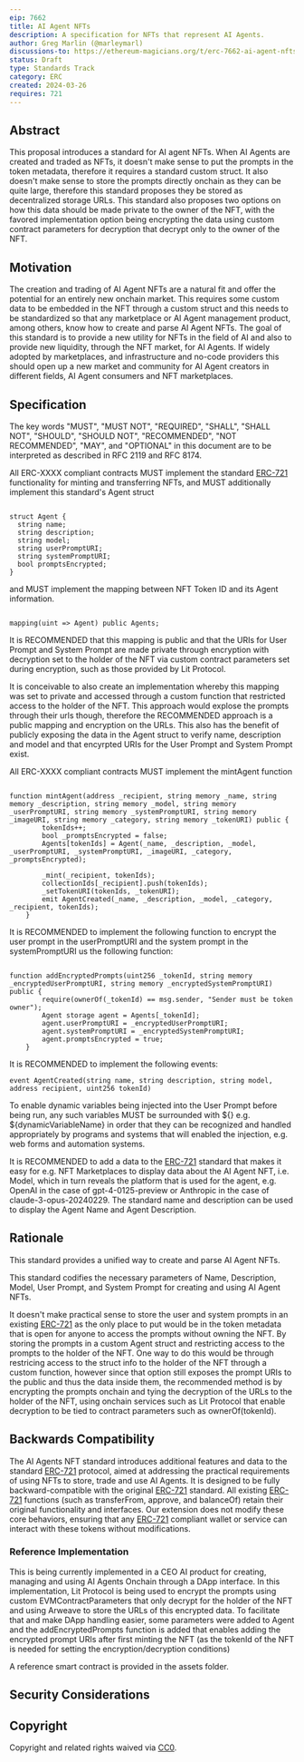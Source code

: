 ```yaml
---
eip: 7662
title: AI Agent NFTs
description: A specification for NFTs that represent AI Agents.
author: Greg Marlin (@marleymarl)
discussions-to: https://ethereum-magicians.org/t/erc-7662-ai-agent-nfts/19371
status: Draft
type: Standards Track
category: ERC
created: 2024-03-26
requires: 721
---
```


## Abstract

This proposal introduces a standard for AI agent NFTs. When AI Agents are created and traded as NFTs, it doesn't make sense to put the prompts in the token metadata, therefore it requires a standard custom struct. It also doesn't make sense to store the prompts directly onchain as they can be quite large, therefore this standard proposes they be stored as decentralized storage URLs. This standard also proposes two options on how this data should be made private to the owner of the NFT, with the favored implementation option being encrypting the data using custom contract parameters for decryption that decrypt only to the owner of the NFT. 

## Motivation

The creation and trading of AI Agent NFTs are a natural fit and offer the potential for an entirely new onchain market. This requires some custom data to be embedded in the NFT through a custom struct and this needs to be standardized so that any marketplace or AI Agent management product, among others, know how to create and parse AI Agent NFTs.  The goal of this standard is to provide a new utility for NFTs in the field of AI and also to provide new liquidity, through the NFT market, for AI Agents. If widely adopted by marketplaces, and infrastructure and no-code providers this should open up a new market and community for AI Agent creators in different fields, AI Agent consumers and NFT marketplaces. 


## Specification

The key words "MUST", "MUST NOT", "REQUIRED", "SHALL", "SHALL NOT", "SHOULD", "SHOULD NOT", "RECOMMENDED", "NOT RECOMMENDED", "MAY", and "OPTIONAL" in this document are to be interpreted as described in RFC 2119 and RFC 8174.


All ERC-XXXX compliant contracts MUST implement the standard [ERC-721](./eip-721.md) functionality for minting and transferring NFTs, and MUST additionally implement this standard's Agent struct

```solidity
   
struct Agent {
  string name;
  string description;
  string model;
  string userPromptURI;
  string systemPromptURI;
  bool promptsEncrypted;
}
```

and MUST implement the mapping between NFT Token ID and its Agent information.

```solidity
   
mapping(uint => Agent) public Agents;
```

It is RECOMMENDED that this mapping is public and that the URIs for User Prompt and System Prompt are made private through encryption with decryption set to the holder of the NFT via custom contract parameters set during encryption, such as those provided by Lit Protocol. 

It is conceivable to also create an implementation whereby this mapping was set to private and accessed through a custom function that restricted access to the holder of the NFT. This approach would explose the prompts through their urls though, therefore the RECOMMENDED approach is a public mapping and encryption on the URLs. This also has the benefit of publicly exposing the data in the Agent struct to verify name, description and model and that encyrpted URIs for the User Prompt and System Prompt exist. 

All ERC-XXXX compliant contracts MUST implement the mintAgent function

```solidity
   
function mintAgent(address _recipient, string memory _name, string memory _description, string memory _model, string memory _userPromptURI, string memory _systemPromptURI, string memory _imageURI, string memory _category, string memory _tokenURI) public {
        tokenIds++;
        bool _promptsEncrypted = false;
        Agents[tokenIds] = Agent(_name, _description, _model, _userPromptURI, _systemPromptURI, _imageURI, _category, _promptsEncrypted);

        _mint(_recipient, tokenIds);
        collectionIds[_recipient].push(tokenIds);
        _setTokenURI(tokenIds, _tokenURI);
        emit AgentCreated(_name, _description, _model, _category, _recipient, tokenIds);
    }

```

It is RECOMMENDED to implement the following function to encrypt the user prompt in the userPromptURI and the system prompt in the systemPromptURI us the following function: 

```solidity

function addEncryptedPrompts(uint256 _tokenId, string memory _encryptedUserPromptURI, string memory _encryptedSystemPromptURI) public {
        require(ownerOf(_tokenId) == msg.sender, "Sender must be token owner");
        Agent storage agent = Agents[_tokenId];
        agent.userPromptURI = _encryptedUserPromptURI;
        agent.systemPromptURI = _encryptedSystemPromptURI;
        agent.promptsEncrypted = true;
    }

```

It is RECOMMENDED to implement the following events: 

```solidity
event AgentCreated(string name, string description, string model, address recipient, uint256 tokenId)

```

To enable dynamic variables being injected into the User Prompt before being run, any such variables MUST be surrounded with ${} e.g. ${dynamicVariableName} in order that they can be recognized and handled appropriately by programs and systems that will enabled the injection, e.g. web forms and automation systems. 

It is RECOMMENDED to add a data to the [ERC-721](./eip-721.md) standard that makes it easy for e.g. NFT Marketplaces to display data about the AI Agent NFT, i.e. Model, which in turn reveals the platform that is used for the agent, e.g. OpenAI in the case of gpt-4-0125-preview or Anthropic in the case of claude-3-opus-20240229. The standard name and description can be used to display the Agent Name and Agent Description. 

## Rationale

This standard provides a unified way to create and parse AI Agent NFTs. 

This standard codifies the necessary parameters of Name, Description, Model, User Prompt, and System Prompt for creating and using AI Agent NFTs. 

It doesn't make practical sense to store the user and system prompts in an existing [ERC-721](./eip-721.md) as the only place to put would be in the token metadata that is open for anyone to access the prompts without owning the NFT. By storing the prompts in a custom Agent struct and restricting access to the prompts to the holder of the NFT.  One way to do this would be through restricing access to the struct info to the holder of the NFT through a custom function, however since that option still exposes the prompt URIs to the public and thus the data inside them, the recommended method is by encrypting the prompts onchain and tying the decryption of the URLs to the holder of the NFT, using onchain services such as Lit Protocol that enable decryption to be tied to contract parameters such as ownerOf(tokenId).
 

## Backwards Compatibility

The AI Agents NFT standard introduces additional features and data to the standard [ERC-721](./eip-721.md) protocol, aimed at addressing the practical requirements of using NFTs to store, trade and use AI Agents. It is designed to be fully backward-compatible with the original [ERC-721](./eip-721.md) standard.  All existing [ERC-721](./eip-721.md) functions (such as transferFrom, approve, and balanceOf) retain their original functionality and interfaces. Our extension does not modify these core behaviors, ensuring that any [ERC-721](./eip-721.md) compliant wallet or service can interact with these tokens without modifications.

### Reference Implementation

This is being currently implemented in a CEO AI product for creating, managing and using AI Agents Onchain through a DApp interface. In this implementation, Lit Protocol is being used to encrypt the prompts using custom EVMContractParameters that only decrypt for the holder of the NFT and using Arweave to store the URLs of this encrypted data. To facilitate that and make DApp handling easier, some parameters were added to Agent and the addEncryptedPrompts function is added that enables adding the encrypted prompt URIs after first minting the NFT (as the tokenId of the NFT is needed for setting the encryption/decryption conditions)

A reference smart contract is provided in the assets folder. 



## Security Considerations

<!-- TODO -->

## Copyright

Copyright and related rights waived via [CC0](../LICENSE.md).